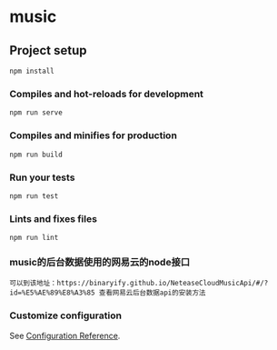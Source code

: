 # music

## Project setup
```
npm install
```

### Compiles and hot-reloads for development
```
npm run serve
```

### Compiles and minifies for production
```
npm run build
```

### Run your tests
```
npm run test
```

### Lints and fixes files
```
npm run lint
```
### music的后台数据使用的网易云的node接口
```
可以到该地址：https://binaryify.github.io/NeteaseCloudMusicApi/#/?id=%E5%AE%89%E8%A3%85 查看网易云后台数据api的安装方法
```

### Customize configuration
See [Configuration Reference](https://cli.vuejs.org/config/).
